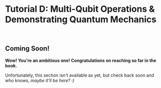 # Tutorial D: Multi-Qubit Operations & Demonstrating Quantum Mechanics
&nbsp; 

## **Coming Soon!** 

**Wow! You're an ambitious one! Congratulations on reaching so far in the book.**

Unfortunately, this section isn't available as yet, but check back soon and who knows, *maybe it'll be here? :)*

